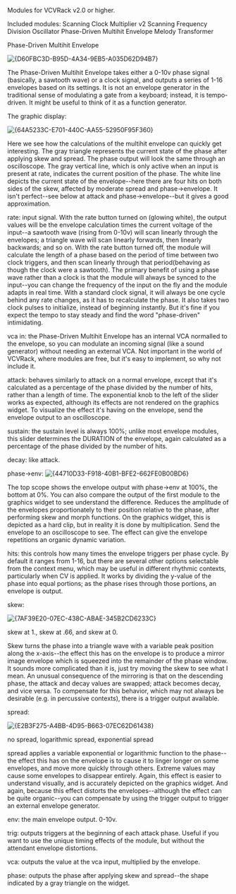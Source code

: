 Modules for VCVRack v2.0 or higher.

Included modules:
Scanning Clock Multiplier v2
Scanning Frequency Division Oscillator
Phase-Driven Multihit Envelope
Melody Transformer


Phase-Driven Multihit Envelope

![{D60FBC3D-B95D-4A34-9EB5-A035D62D94B7}](https://github.com/user-attachments/assets/c59d697c-cf23-40d4-ab76-3df02630fc9e)

The Phase-Driven Multihit Envelope takes either a 0-10v phase signal (basically, a sawtooth wave) or a clock signal, and outputs a series of 1-16 envelopes based on its settings. It is not an envelope generator in the traditional sense of modulating a gate from a keyboard; instead, it is tempo-driven. It might be useful to think of it as a function generator.

The graphic display: 

![{64A5233C-E701-440C-AA55-52950F95F360}](https://github.com/user-attachments/assets/770e72df-0827-47b3-8c9c-8bfdcfd06091)

Here we see how the calculations of the multihit envelope can quickly get interesting. The gray triangle represents the current state of the phase after applying skew and spread. The phase output will look the same through an oscilloscope. The gray vertical line, which is only active when an input is present at rate, indicates the current position of the phase. The white line depicts the current state of the envelope--here there are four hits on both sides of the skew, affected by moderate spread and phase->envelope. It isn't perfect--see below at attack and phase->envelope--but it gives a good approximation.

rate: input signal. With the rate button turned on (glowing white), the output values will be the envelope calculation times the current voltage of the input--a sawtooth wave (rising from 0-10v) will scan linearly through the envelopes; a triangle wave will scan linearly forwards, then linearly backwards; and so on. With the rate button turned off, the module will calculate the length of a phase based on the period of time between two clock triggers, and then scan linearly through that period(behaving as though the clock were a sawtooth). The primary benefit of using a phase wave rather than a clock is that the module will always be synced to the input--you can change the frequency of the input on the fly and the module adapts in real time. With a standard clock signal, it will always be one cycle behind any rate changes, as it has to recalculate the phase. It also takes two clock pulses to initialize, instead of beginning instantly. But it's fine if you expect the tempo to stay steady and find the word "phase-driven" intimidating.

vca in: the Phase-Driven Multihit Envelope has an internal VCA normalled to the envelope, so you can modulate an incoming signal (like a sound generator) without needing an external VCA. Not important in the world of VCVRack, where modules are free, but it's easy to implement, so why not include it.

attack: behaves similarly to attack on a normal envelope, except that it's calculated as a percentage of the phase divided by the number of hits, rather than a length of time. The exponential knob to the left of the slider works as expected, although its effects are not rendered on the graphics widget. To visualize the effect it's having on the envelope, send the envelope output to an oscilloscope.

sustain: the sustain level is always 100%; unlike most envelope modules, this slider determines the DURATION of the envelope, again calculated as a percentage of the phase divided by the number of hits.

decay: like attack.

phase->env: 
![{44710D33-F918-40B1-BFE2-662FE0B00BD6}](https://github.com/user-attachments/assets/c9a313b8-a2a6-43e2-9dfd-d96e0afd5e74)

The top scope shows the envelope output with phase->env at 100%, the bottom at 0%. You can also compare the output of the first module to the graphics widget to see understand the difference.
Reduces the amplitude of the envelopes proportionately to their position relative to the phase, after performing skew and morph functions. On the graphics widget, this is depicted as a hard clip, but in reality it is done by multiplication. Send the envelope to an oscilloscope to see. The effect can give the envelope repetitions an organic dynamic variation.



hits: this controls how many times the envelope triggers per phase cycle. By default it ranges from 1-16, but there are several other options selectable from the context menu, which may be useful in different rhythmic contexts, particularly when CV is applied. It works by dividing the y-value of the phase into equal portions; as the phase rises through those portions, an envelope is output.

skew: 

![{7AF39E20-07EC-438C-ABAE-345B2CD6233C}](https://github.com/user-attachments/assets/5706ebcb-0a1b-4ab1-83d4-42b1ad04b850)

skew at 1., skew at .66, and skew at 0.

Skew turns the phase into a triangle wave with a variable peak position along the x-axis--the effect this has on the envelope is to produce a mirror image envelope which is squeezed into the remainder of the phase window. It sounds more complicated than it is, just try moving the skew to see what I mean. An unusual consequence of the mirroring is that on the descending phase, the attack and decay values are swapped; attack becomes decay, and vice versa. To compensate for this behavior, which may not always be desirable (e.g. in percussive contexts), there is a trigger output available.

spread: 

![{E2B3F275-A4BB-4D95-B663-07EC62D61438}](https://github.com/user-attachments/assets/c643cce0-836f-4d7d-8b53-5f2c36918a1a)

no spread, logarithmic spread, exponential spread

spread applies a variable exponential or logarithmic function to the phase--the effect this has on the envelope is to cause it to linger longer on some envelopes, and move more quickly through others. Extreme values may cause some envelopes to disappear entirely. Again, this effect is easier to understand visually, and is accurately depicted on the graphics widget. And again, because this effect distorts the envelopes--although the effect can be quite organic--you can compensate by using the trigger output to trigger an external envelope generator.

env: the main envelope output. 0-10v.

trig: outputs triggers at the beginning of each attack phase. Useful if you want to use the unique timing effects of the module, but without the attendant envelope distortions.

vca: outputs the value at the vca input, multiplied by the envelope.

phase: outputs the phase after applying skew and spread--the shape indicated by a gray triangle on the widget.
